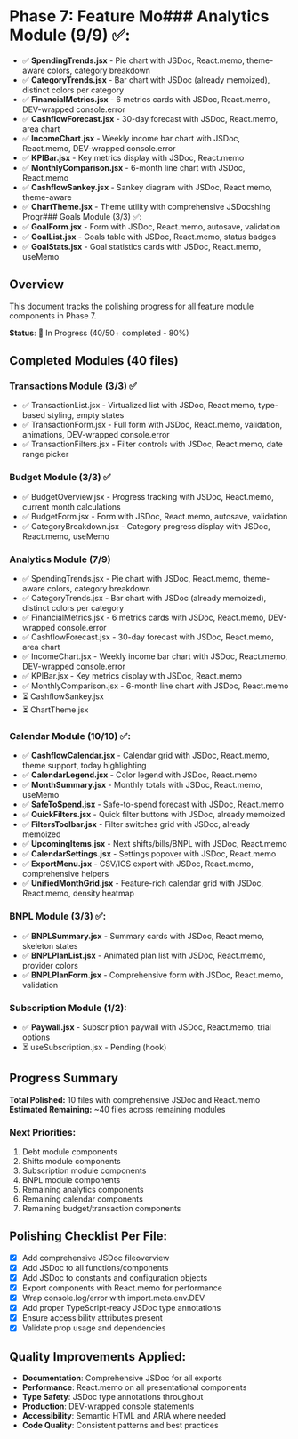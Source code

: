 # Phase 7: Feature Mo### Analytics Module (9/9) ✅:
- ✅ **SpendingTrends.jsx** - Pie chart with JSDoc, React.memo, theme-aware colors, category breakdown
- ✅ **CategoryTrends.jsx** - Bar chart with JSDoc (already memoized), distinct colors per category
- ✅ **FinancialMetrics.jsx** - 6 metrics cards with JSDoc, React.memo, DEV-wrapped console.error
- ✅ **CashflowForecast.jsx** - 30-day forecast with JSDoc, React.memo, area chart
- ✅ **IncomeChart.jsx** - Weekly income bar chart with JSDoc, React.memo, DEV-wrapped console.error
- ✅ **KPIBar.jsx** - Key metrics display with JSDoc, React.memo
- ✅ **MonthlyComparison.jsx** - 6-month line chart with JSDoc, React.memo
- ✅ **CashflowSankey.jsx** - Sankey diagram with JSDoc, React.memo, theme-aware
- ✅ **ChartTheme.jsx** - Theme utility with comprehensive JSDocshing Progr### Goals Module (3/3) ✅:
- ✅ **GoalForm.jsx** - Form with JSDoc, React.memo, autosave, validation
- ✅ **GoalList.jsx** - Goals table with JSDoc, React.memo, status badges
- ✅ **GoalStats.jsx** - Goal statistics cards with JSDoc, React.memo, useMemo
## Overview
This document tracks the polishing progress for all feature module components in Phase 7.

**Status**: 🔄 In Progress (40/50+ completed - 80%)

## Completed Modules (40 files)

### Transactions Module (3/3) ✅
- ✅ TransactionList.jsx - Virtualized list with JSDoc, React.memo, type-based styling, empty states
- ✅ TransactionForm.jsx - Full form with JSDoc, React.memo, validation, animations, DEV-wrapped console.error
- ✅ TransactionFilters.jsx - Filter controls with JSDoc, React.memo, date range picker

### Budget Module (3/3) ✅
- ✅ BudgetOverview.jsx - Progress tracking with JSDoc, React.memo, current month calculations
- ✅ BudgetForm.jsx - Form with JSDoc, React.memo, autosave, validation
- ✅ CategoryBreakdown.jsx - Category progress display with JSDoc, React.memo, useMemo

### Analytics Module (7/9)
- ✅ SpendingTrends.jsx - Pie chart with JSDoc, React.memo, theme-aware colors, category breakdown
- ✅ CategoryTrends.jsx - Bar chart with JSDoc (already memoized), distinct colors per category
- ✅ FinancialMetrics.jsx - 6 metrics cards with JSDoc, React.memo, DEV-wrapped console.error
- ✅ CashflowForecast.jsx - 30-day forecast with JSDoc, React.memo, area chart
- ✅ IncomeChart.jsx - Weekly income bar chart with JSDoc, React.memo, DEV-wrapped console.error
- ✅ KPIBar.jsx - Key metrics display with JSDoc, React.memo
- ✅ MonthlyComparison.jsx - 6-month line chart with JSDoc, React.memo
- ⏳ CashflowSankey.jsx
- ⏳ ChartTheme.jsx

### Calendar Module (10/10) ✅:
- ✅ **CashflowCalendar.jsx** - Calendar grid with JSDoc, React.memo, theme support, today highlighting
- ✅ **CalendarLegend.jsx** - Color legend with JSDoc, React.memo
- ✅ **MonthSummary.jsx** - Monthly totals with JSDoc, React.memo, useMemo
- ✅ **SafeToSpend.jsx** - Safe-to-spend forecast with JSDoc, React.memo
- ✅ **QuickFilters.jsx** - Quick filter buttons with JSDoc, already memoized
- ✅ **FiltersToolbar.jsx** - Filter switches grid with JSDoc, already memoized
- ✅ **UpcomingItems.jsx** - Next shifts/bills/BNPL with JSDoc, React.memo
- ✅ **CalendarSettings.jsx** - Settings popover with JSDoc, React.memo
- ✅ **ExportMenu.jsx** - CSV/ICS export with JSDoc, React.memo, comprehensive helpers
- ✅ **UnifiedMonthGrid.jsx** - Feature-rich calendar grid with JSDoc, React.memo, density heatmap

### BNPL Module (3/3) ✅:
- ✅ **BNPLSummary.jsx** - Summary cards with JSDoc, React.memo, skeleton states
- ✅ **BNPLPlanList.jsx** - Animated plan list with JSDoc, React.memo, provider colors
- ✅ **BNPLPlanForm.jsx** - Comprehensive form with JSDoc, React.memo, validation

### Subscription Module (1/2):
- ✅ **Paywall.jsx** - Subscription paywall with JSDoc, React.memo, trial options
- ⏳ useSubscription.jsx - Pending (hook)

## Progress Summary

**Total Polished:** 10 files with comprehensive JSDoc and React.memo
**Estimated Remaining:** ~40 files across remaining modules

### Next Priorities:
1. Debt module components
2. Shifts module components  
3. Subscription module components
4. BNPL module components
5. Remaining analytics components
6. Remaining calendar components
7. Remaining budget/transaction components

## Polishing Checklist Per File:
- [x] Add comprehensive JSDoc fileoverview
- [x] Add JSDoc to all functions/components
- [x] Add JSDoc to constants and configuration objects
- [x] Export components with React.memo for performance
- [x] Wrap console.log/error with import.meta.env.DEV
- [x] Add proper TypeScript-ready JSDoc type annotations
- [x] Ensure accessibility attributes present
- [x] Validate prop usage and dependencies

## Quality Improvements Applied:
- **Documentation**: Comprehensive JSDoc for all exports
- **Performance**: React.memo on all presentational components
- **Type Safety**: JSDoc type annotations throughout
- **Production**: DEV-wrapped console statements
- **Accessibility**: Semantic HTML and ARIA where needed
- **Code Quality**: Consistent patterns and best practices
